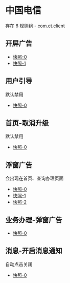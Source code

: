 # 中国电信

存在 6 规则组 - [com.ct.client](/src/apps/com.ct.client.ts)

## 开屏广告

- [快照-0](https://gkd-kit.songe.li/import/12508958)
- [快照-1](https://gkd-kit.songe.li/import/12819736)

## 用户引导

默认禁用

- [快照-0](https://gkd-kit.songe.li/import/12508971)

## 首页-取消升级

默认禁用

- [快照-0](https://gkd-kit.songe.li/import/12819594)

## 浮窗广告

会出现在首页、查询办理页面

- [快照-0](https://gkd-kit.songe.li/import/12819676)
- [快照-1](https://gkd-kit.songe.li/import/12913735)
- [快照-2](https://gkd-kit.songe.li/import/13043345)

## 业务办理-弹窗广告

- [快照-0](https://gkd-kit.songe.li/import/12913804)

## 消息-开启消息通知

自动点击关闭

- [快照-0](https://gkd-kit.songe.li/import/13043522)
